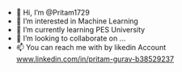- 👋 Hi, I’m @Pritam1729
- 👀 I’m interested in Machine Learning
- 🌱 I’m currently learning PES University
- 💞️ I’m looking to collaborate on ...
- 📫 You can reach me with by likedin Account www.linkedin.com/in/pritam-gurav-b38529237

<!---
Pritam1729/Pritam1729 is a ✨ special ✨ repository because its `README.md` (this file) appears on your GitHub profile.
You can click the Preview link to take a look at your changes.
--->
